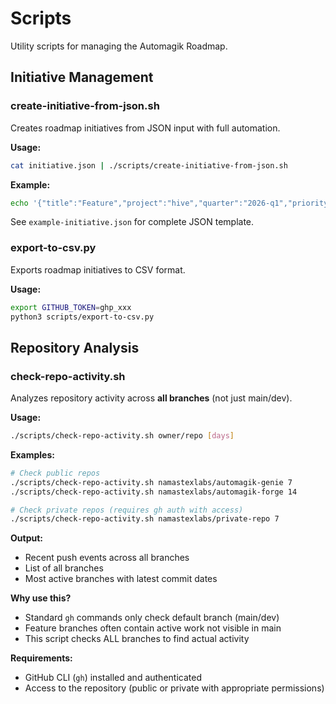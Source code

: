 # Scripts

Utility scripts for managing the Automagik Roadmap.

## Initiative Management

### create-initiative-from-json.sh
Creates roadmap initiatives from JSON input with full automation.

**Usage:**
```bash
cat initiative.json | ./scripts/create-initiative-from-json.sh
```

**Example:**
```bash
echo '{"title":"Feature","project":"hive","quarter":"2026-q1","priority":"high","goals":["Goal 1"]}' | ./scripts/create-initiative-from-json.sh
```

See `example-initiative.json` for complete JSON template.

### export-to-csv.py
Exports roadmap initiatives to CSV format.

**Usage:**
```bash
export GITHUB_TOKEN=ghp_xxx
python3 scripts/export-to-csv.py
```

## Repository Analysis

### check-repo-activity.sh
Analyzes repository activity across **all branches** (not just main/dev).

**Usage:**
```bash
./scripts/check-repo-activity.sh owner/repo [days]
```

**Examples:**
```bash
# Check public repos
./scripts/check-repo-activity.sh namastexlabs/automagik-genie 7
./scripts/check-repo-activity.sh namastexlabs/automagik-forge 14

# Check private repos (requires gh auth with access)
./scripts/check-repo-activity.sh namastexlabs/private-repo 7
```

**Output:**
- Recent push events across all branches
- List of all branches
- Most active branches with latest commit dates

**Why use this?**
- Standard `gh` commands only check default branch (main/dev)
- Feature branches often contain active work not visible in main
- This script checks ALL branches to find actual activity

**Requirements:**
- GitHub CLI (`gh`) installed and authenticated
- Access to the repository (public or private with appropriate permissions)
